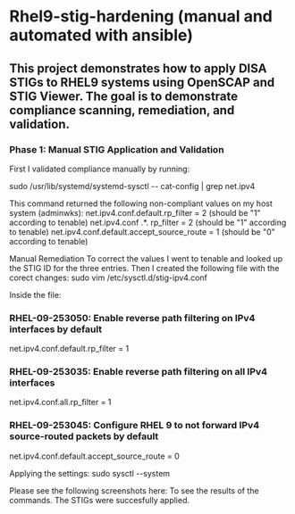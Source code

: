 # Rhel9-stig-hardening (manual and automated with ansible)
This project demonstrates how to apply DISA STIGs to RHEL9 systems using OpenSCAP and STIG Viewer. The goal is to demonstrate compliance scanning, remediation, and validation.
--------------------------------------------------------------------------------------------------------------------------------------------------------------------------------

### Phase 1: Manual STIG Application and Validation

First I validated compliance manually by running:

sudo /usr/lib/systemd/systemd-sysctl -- cat-config | grep net.ipv4

This command returned the following non-compliant values on my host system (adminwks):
net.ipv4.conf.default.rp_filter = 2 (should be "1" according to tenable)
net.ipv4.conf .*. rp_filter = 2 (should be "1" according to tenable)
net.ipv4.conf.default.accept_source_route = 1 (should be "0" according to tenable)

Manual Remediation
To correct the values I went to tenable and looked up the STIG ID for the three entries. Then I created the following file with the corect changes:
sudo vim /etc/sysctl.d/stig-ipv4.conf

Inside the file:
### RHEL-09-253050: Enable reverse path filtering on IPv4 interfaces by default
net.ipv4.conf.default.rp_filter = 1
### RHEL-09-253035: Enable reverse path filtering on all IPv4 interfaces
net.ipv4.conf.all.rp_filter = 1
### RHEL-09-253045: Configure RHEL 9 to not forward IPv4 source-routed packets by default
net.ipv4.conf.default.accept_source_route = 0

Applying the settings:
sudo sysctl --system

Please see the following screenshots here: To see the results of the commands. The STIGs were succesfully applied.
